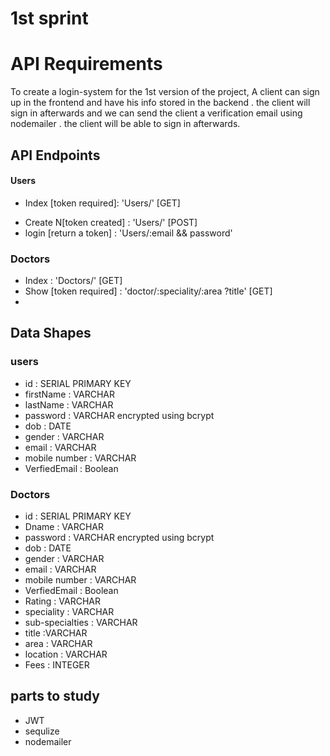 # 1st sprint
# API Requirements
To create a login-system for the 1st version of the project, A client can sign up in the frontend and have his info stored in the backend . the client will sign in afterwards and we can send  the client a verification email using nodemailer . the client will be able to sign in afterwards.

## API Endpoints

#### Users
- Index [token required]: 'Users/' [GET]
<!-- - Show [token required] : 'Users/:id' [GET] -->
- Create N[token created] : 'Users/' [POST]
- login [return a token] : 'Users/:email && password' 

### Doctors
- Index : 'Doctors/' [GET]
- Show [token required] : 'doctor/:speciality/:area ?title' [GET]
- 
## Data Shapes
### users
- id :  SERIAL PRIMARY KEY 
- firstName : VARCHAR
- lastName : VARCHAR
- password : VARCHAR encrypted using bcrypt
- dob : DATE
- gender : VARCHAR 
- email : VARCHAR 
- mobile number : VARCHAR
- VerfiedEmail : Boolean

### Doctors
- id :  SERIAL PRIMARY KEY
- Dname : VARCHAR
- password : VARCHAR encrypted using bcrypt
- dob : DATE
- gender : VARCHAR 
- email : VARCHAR 
- mobile number : VARCHAR
- VerfiedEmail : Boolean
- Rating : VARCHAR
- speciality : VARCHAR
- sub-specialties : VARCHAR
- title :VARCHAR
- area : VARCHAR
- location : VARCHAR
- Fees : INTEGER


       
 
## parts to study
- JWT 
- sequlize
- nodemailer
